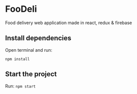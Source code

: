# FooDeli

Food delivery web application made in react, redux & firebase

## Install dependencies

Open terminal and run:

`npm install`

## Start the project

Run:
`npm start`

